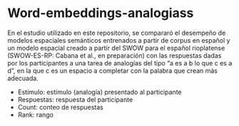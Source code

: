 # Word-embeddings-analogiass

En el estudio utilizado en este repositorio, se compararó el desempeño de modelos espaciales semánticos entrenados a partir de corpus en español y un modelo espacial creado a partir del SWOW para el español rioplatense (SWOW-ES-RP: Cabana et al., en preparación) con las respuestas dadas por los participantes a una tarea de analogías del tipo “a es a b lo que c es a d”, en la que c es un espacio a completar con la palabra que crean más adecuada.

- Estimulo: estímulo (analogía) presentado al participante
- Respuestas: respuesta del participante
- Count: conteo de respuestas
- Rank: rango
